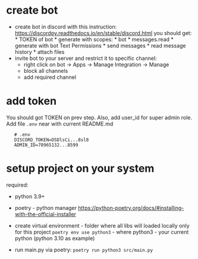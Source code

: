 # create bot
- create bot in discord with this instruction:
   https://discordpy.readthedocs.io/en/stable/discord.html
   you should get:
      * TOKEN of bot
      * generate with scopes:
         * bot
         * messages.read
      * generate with bot Text Permissions
         * send messages
         * read message history
         * attach files
- invite bot to your server and restrict it to specific channel:
   * right click on bot -> Apps -> Manage Integration -> Manage
   * block all channels
   * add required channel

# add token
   You should got TOKEN on prev step. 
   Also, add user_id for super admin role.
   Add file `.env` near with current README.md
   ```
      # .env
      DISCORD_TOKEN=DSDlsCi...8sl8
      ADMIN_ID=78965132...8599
   ```

# setup project on your system
required: 
   * python 3.9+
   * poetry - python manager
      https://python-poetry.org/docs/#installing-with-the-official-installer

* create virtual environment - folder where all libs will loaded locally only for this project `poetry env use python3` - where python3 - your current python (python 3.10 as example)
* run main.py via poetry: `poetry run python3 src/main.py`